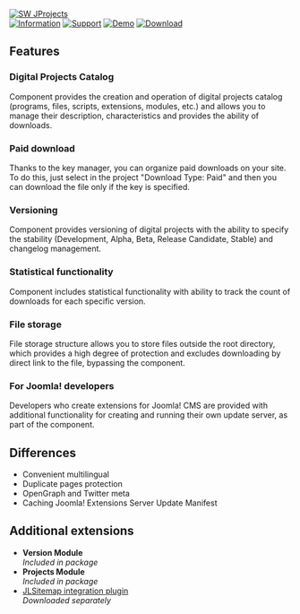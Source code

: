 [![SW JProjects](https://www.septdir.com/images/solutions/projects/1/en-GB/cover.jpg)](https://www.septdir.com/marketplace/joomla/components/swjprojects)  
[![Information](https://img.shields.io/badge/information--0.svg?style=for-the-badge&colorA=555&colorB=555&logoWidth=20)](https://www.septdir.com/solutions/joomla/components/swjprojects)
[![Support](https://img.shields.io/badge/support--0.svg?style=for-the-badge&colorA=555&colorB=555&logoWidth=20)](https://www.septdir.com/support#solution=swjprojects)
[![Demo](https://img.shields.io/badge/demo--0.svg?style=for-the-badge&colorA=555&colorB=555&logoWidth=20)](https://joomla.septdir.com/swjprojects)
[![Download](https://img.shields.io/github/release/SeptdirWorkshop/SWJProjects.svg?style=for-the-badge&colorA=555&colorB=1e87f0&label=download)](https://www.septdir.com/solutions/download?element=pkg_swjprojects)

## Features
### Digital Projects Catalog
Component provides the creation and operation of digital projects catalog (programs, files, scripts, extensions, modules, etc.) and allows you to manage their description, characteristics and provides the ability of downloads.

### Paid download
Thanks to the key manager, you can organize paid downloads on your site.  
To do this, just select in the project "Download Type: Paid" and then you can download the file only if the key is specified.

### Versioning
Component provides versioning of digital projects with the ability to specify the stability (Development, Alpha, Beta, Release Candidate, Stable) and changelog management.

### Statistical functionality
Component includes statistical functionality with ability to track the count of downloads for each specific version.

### File storage
File storage structure allows you to store files outside the root directory, which provides a high degree of protection and excludes downloading by direct link to the file, bypassing the component.

### For Joomla! developers
Developers who create extensions for Joomla! CMS are provided with additional functionality for creating and running their own update server, as part of the component.

## Differences
* Convenient multilingual
* Duplicate pages protection
* OpenGraph and Twitter meta
* Caching Joomla! Extensions Server Update Manifest

## Additional extensions
* **Version Module**  
*Included in package*
* **Projects Module**  
*Included in package*
* [JLSitemap integration plugin](https://www.septdir.com/solutions/joomla/plugins/jlsitemap-swjprojects)  
*Downloaded separately*